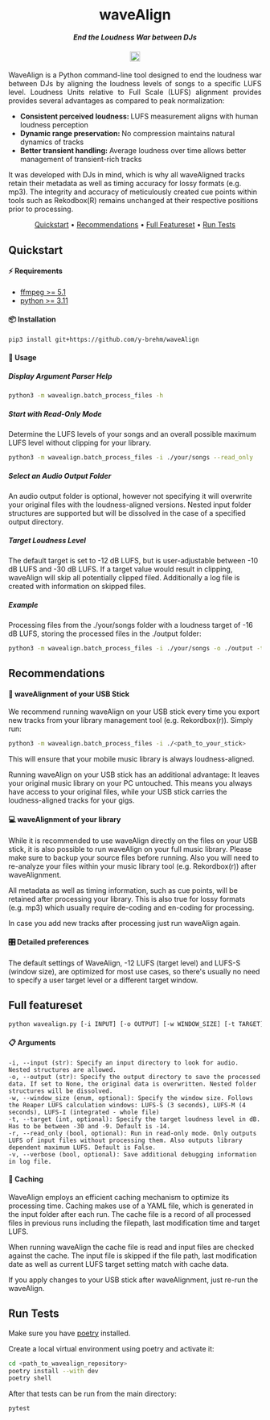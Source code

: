 <h1 align="center">
waveAlign
</h1>

<p align="center">
<i align="center"><b>End the Loudness War between DJs</b></i>
</p>

<h4 align="center">
  <a href="https://github.com/y-brehm/waveAlign/actions/workflows/run_tests.yml">
    <img src="https://github.com/y-brehm/waveAlign/actions/workflows/run_tests.yml/badge.svg"
    alt="continuous integration" style="height: 20px;">
  </a>
</h4>

<p style='text-align: justify;'>
WaveAlign is a Python command-line tool designed to end the loudness war between
DJs by aligning the loudness levels of songs to a specific LUFS level.
Loudness Units relative to Full Scale (LUFS) alignment provides provides several
advantages as compared to peak normalization:
<ul>
  <li><b>Consistent perceived loudness: </b>
      LUFS measurement aligns with human loudness perception
  </li>
  <li><b>Dynamic range preservation: </b>
      No compression maintains natural dynamics of tracks
  </li>
  <li><b>Better transient handling: </b>
      Average loudness over time allows better management of transient-rich tracks
  </li>
</ul>

It was developed with DJs in mind, which is why all waveAligned tracks retain
their metadata as well as timing accuracy for lossy formats (e.g. mp3).
The integrity and accuracy of meticulously created cue points within tools such as
Rekodbox(R) remains unchanged at their respective positions prior to processing.
</p>
<p align="center">
  <a href="#quickstart">Quickstart</a> •
  <a href="#recommendations">Recommendations</a> •
  <a href="#full-featureset">Full Featureset</a> •
  <a href="#run-tests">Run Tests</a>
</p>

## Quickstart

#### ⚡️ Requirements

* [ffmpeg >= 5.1](https://ffmpeg.org/)
* [python >= 3.11](https://www.python.org/)

#### 📦 Installation

```bash
pip3 install git+https://github.com/y-brehm/waveAlign
```

#### 🚀 Usage

##### Display Argument Parser Help

```bash
python3 -m wavealign.batch_process_files -h
```

##### Start with Read-Only Mode

Determine the LUFS levels of your songs and an overall possible maximum LUFS level
without clipping for your library.

````bash
python3 -m wavealign.batch_process_files -i ./your/songs --read_only
````

##### Select an Audio Output Folder

An audio output folder is optional, however not specifying it will overwrite
your original files with the loudness-aligned versions. Nested input folder
structures are supported but will be dissolved in the case of a specified
output directory.

##### Target Loudness Level

The default target is set to -12 dB LUFS, but is user-adjustable between -10 dB
LUFS and -30 dB LUFS. If a target value would result in clipping, waveAlign
will skip all potentially clipped filed. Additionally a log file is created
with information on skipped files.

##### Example

Processing files from the ./your/songs folder with a loudness target of -16 dB
LUFS, storing the processed files in the ./output folder:

````bash
python3 -m wavealign.batch_process_files -i ./your/songs -o ./output -t -16
````

## Recommendations

#### 🔌 waveAlignment of your USB Stick

We recommend running waveAlign on your USB stick every time you export new
tracks from your library management tool (e.g. Rekordbox(r)).
Simply run:

````bash
python3 -m wavealign.batch_process_files -i ./<path_to_your_stick>
````

This will ensure that your mobile music library is always loudness-aligned.

Running waveAlign on your USB stick has an additional advantage: It leaves
your original music library on your PC untouched. This means you always have
access to your original files, while your USB stick carries the
loudness-aligned tracks for your gigs.  

#### 💻 waveAlignment of your library

While it is recommended to use waveAlign directly on the files on your USB stick,
it is also possible to run waveAlign on your full music library. Please make sure
to backup your source files before running. Also you will need to re-analyze your
files within your music library tool (e.g. Rekordbox(r)) after waveAlignment.

All metadata as well as timing information, such as cue points, will be retained
after processing your library. This is also true for lossy formats (e.g. mp3)
which usually require de-coding and en-coding for processing.

In case you add new tracks after processing just run waveAlign again.

#### 🎛️ Detailed preferences

The default settings of WaveAlign, -12 LUFS (target level) and LUFS-S
(window size), are optimized for most use cases, so there's usually
no need to specify a user target level or a different target window.

## Full featureset

```bash
python wavealign.py [-i INPUT] [-o OUTPUT] [-w WINDOW_SIZE] [-t TARGET] [-r]
```

#### 📋 Arguments

    -i, --input (str): Specify an input directory to look for audio. Nested structures are allowed.
    -o, --output (str): Specify the output directory to save the processed data. If set to None, the original data is overwritten. Nested folder structures will be dissolved.
    -w, --window_size (enum, optional): Specify the window size. Follows the Reaper LUFS calculation windows: LUFS-S (3 seconds), LUFS-M (4 seconds), LUFS-I (integrated - whole file)
    -t, --target (int, optional): Specify the target loudness level in dB. Has to be between -30 and -9. Default is -14.
    -r, --read_only (bool, optional): Run in read-only mode. Only outputs LUFS of input files without processing them. Also outputs library dependent maximum LUFS. Default is False.
    -v, --verbose (bool, optional): Save additional debugging information in log file.

#### 💾 Caching

WaveAlign employs an efficient caching mechanism to optimize its processing time.
Caching makes use of a YAML file, which is generated in the input folder after
each run. The cache file is a record of all processed files in previous runs including
the filepath, last modification time and target LUFS.  

When running waveAlign the cache file is read and input files are checked
against the cache. The input file is skipped if the file path, last
modification date as well as current LUFS target setting match with cache data.

If you apply changes to your USB stick after waveAlignment, just re-run the waveAlign.

## Run Tests

Make sure you have [poetry](https://python-poetry.org/) installed.

Create a local virtual environment using poetry and activate it:

```bash
cd <path_to_wavealign_repository>
poetry install --with dev
poetry shell
```

After that tests can be run from the main directory:

```bash
pytest
```
